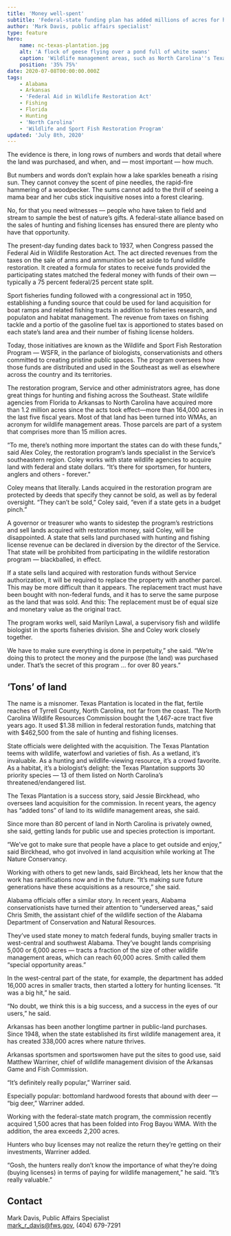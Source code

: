 ```yaml
---
title: 'Money well-spent'
subtitle: 'Federal-state funding plan has added millions of acres for hunting, angling, recreation'
author: 'Mark Davis, public affairs specialist'
type: feature
hero:
    name: nc-texas-plantation.jpg
    alt: 'A flock of geese flying over a pond full of white swans'
    caption: 'Wildlife management areas, such as North Carolina''s Texas Plantation, have benefited from a decades-old federal funding plan. The state acquired the 1,467-acre tract with $1.38 million in federal restoration funds. It matched that amount with $462,500 from the sale of hunting and fishing licenses. Photo by NCWRC.'
    position: '35% 75%'
date: 2020-07-08T00:00:00.000Z
tags:
    - Alabama
    - Arkansas
    - 'Federal Aid in Wildlife Restoration Act'
    - Fishing
    - Florida
    - Hunting
    - 'North Carolina'
    - 'Wildlife and Sport Fish Restoration Program'
updated: 'July 8th, 2020'
---
```


The evidence is there, in long rows of numbers and words that detail where the land was purchased, and when, and &mdash; most important &mdash; how much.

But numbers and words don’t explain how a lake sparkles beneath a rising sun. They cannot convey the scent of pine needles, the rapid-fire hammering of a woodpecker. The sums cannot add to the thrill of seeing a mama bear and her cubs stick inquisitive noses into a forest clearing.

No, for that you need witnesses &mdash; people who have taken to field and stream to sample the best of nature’s gifts. A federal-state alliance based on the sales of hunting and fishing licenses has ensured there are plenty who have that opportunity.

The present-day funding dates back to 1937, when Congress passed the Federal Aid in Wildlife Restoration Act. The act directed revenues from the taxes on the sale of arms and ammunition be set aside to fund wildlife restoration. It created a formula for states to receive funds provided the participating states matched the federal money with funds of their own &mdash; typically a 75 percent federal/25 percent state split.

Sport fisheries funding followed with a congressional act in 1950, establishing a funding source that could be used for land acquisition for boat ramps and related fishing tracts in addition to fisheries research, and populaton and habitat management. The revenue from taxes on fishing tackle and a portio of the gasoline fuel tax is apportioned to states based on each state’s land area and their number of fishing license holders.

Today, those initiatives are known as the Wildlife and Sport Fish Restoration Program &mdash; WSFR, in the parlance of biologists, conservationists and others committed to creating pristine public spaces. The program oversees how those funds are distributed and used in the Southeast as well as elsewhere across the country and its territories.

The restoration program, Service and other administrators agree, has done great things for hunting and fishing across the Southeast. State wildlife agencies from Florida to Arkansas to North Carolina have acquired more than 1.2 million acres since the acts took effect—more than 164,000 acres in the last five fiscal years. Most of that land has been turned into WMAs, an acronym for wildlife management areas. Those parcels are part of a system that comprises more than 15 million acres.

“To me, there’s nothing more important the states can do with these funds,” said Alex Coley, the restoration program’s lands specialist in the Service’s southeastern region. Coley works with state wildlife agencies to acquire land with federal and state dollars. “It’s there for sportsmen, for hunters, anglers and others - forever.”

Coley means that literally. Lands acquired in the restoration program are protected by deeds that specify they cannot be sold, as well as by federal oversight. “They can’t be sold,” Coley said, “even if a state gets in a budget pinch.”

A governor or treasurer who wants to sidestep the program’s restrictions and sell lands acquired with restoration money, said Coley, will be disappointed. A state that sells land purchased with hunting and fishing license revenue can be declared in diversion by the director of the Service. That state will be prohibited from participating in the wildlife restoration program &mdash; blackballed, in effect.

If a state sells land acquired with restoration funds without Service authorization, it will be required to replace the property with another parcel. This may be more difficult than it appears. The replacement tract must have been bought with non-federal funds, and it has to serve the same purpose as the land that was sold. And this: The replacement must be of equal size and monetary value as the original tract.

The program works well, said Marilyn Lawal, a supervisory fish and wildlife biologist in the sports fisheries division. She and Coley work closely together.

We have to make sure everything is done in perpetuity,” she said. “We’re doing this to protect the money and the purpose (the land) was purchased under. That’s the secret of this program … for over 80 years.”

## ‘Tons’ of land

The name is a misnomer. Texas Plantation is located in the flat, fertile reaches of Tyrrell County, North Carolina, not far from the coast. The North Carolina Wildlife Resources Commission bought the 1,467-acre tract five years ago. It used $1.38 million in federal restoration funds, matching that with $462,500 from the sale of hunting and fishing licenses.

State officials were delighted with the acquisition. The Texas Plantation teems with wildlife, waterfowl and varieties of fish. As a wetland, it’s invaluable. As a hunting and wildlife-viewing resource, it’s a crowd favorite. As a habitat, it’s a biologist’s delight: the Texas Plantation supports 30 priority species &mdash; 13 of them listed on North Carolina’s threatened/endangered list.

The Texas Plantation is a success story, said Jessie Birckhead, who oversees land acquisition for the commission. In recent years, the agency has “added tons” of land to its wildlife management areas, she said.

Since more than 80 percent of land in North Carolina is privately owned, she said, getting lands for public use and species protection is important.

“We’ve got to make sure that people have a place to get outside and enjoy,” said Birckhead, who got involved in land acquisition while working at The Nature Conservancy.

Working with others to get new lands, said Birckhead, lets her know that the work has ramifications now and in the future. “It’s making sure future generations have these acquisitions as a resource,” she said.

Alabama officials offer a similar story. In recent years, Alabama conservationists have turned their attention to “underserved areas,” said Chris Smith, the assistant chief of the wildlife section of the Alabama Department of Conservation and Natural Resources.

They’ve used state money to match federal funds, buying smaller tracts in west-central and southwest Alabama. They’ve bought lands comprising 5,000 or 6,000 acres &mdash; tracts a fraction of the size of other wildlife management areas, which can reach 60,000 acres. Smith called them “special opportunity areas.”

In the west-central part of the state, for example, the department has added 16,000 acres in smaller tracts, then started a lottery for hunting licenses. “It was a big hit,” he said.

“No doubt, we think this is a big success, and a success in the eyes of our users,” he said.

Arkansas has been another longtime partner in public-land purchases. Since 1948, when the state established its first wildlife management area, it has created 338,000 acres where nature thrives.

Arkansas sportsmen and sportswomen have put the sites to good use, said Matthew Warriner, chief of wildlife management division of the Arkansas Game and Fish Commission.

“It’s definitely really popular,” Warriner said.

Especially popular: bottomland hardwood forests that abound with deer &mdash; “big deer,” Warriner added.

Working with the federal-state match program, the commission recently acquired 1,500 acres that has been folded into Frog Bayou WMA. With the addition, the area exceeds 2,200 acres.

Hunters who buy licenses may not realize the return they’re getting on their investments, Warriner added.

“Gosh, the hunters really don’t know the importance of what they’re doing (buying licenses) in terms of paying for wildlife management,” he said. “It’s really valuable.”

## Contact

Mark Davis, Public Affairs Specialist  
[mark_r_davis@fws.gov](mailto:mark_r_davis@fws.gov), (404) 679-7291